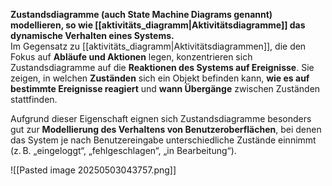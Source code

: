 **Zustandsdiagramme (auch State Machine Diagrams genannt) modellieren, so wie [[aktivitäts_diagramm|Aktivitätsdiagramme]] das dynamische Verhalten eines Systems.**  
Im Gegensatz zu [[aktivitäts_diagramm|Aktivitätsdiagrammen]], die den Fokus auf **Abläufe und Aktionen** legen, konzentrieren sich Zustandsdiagramme auf die **Reaktionen des Systems auf Ereignisse**.
Sie zeigen, in welchen **Zuständen** sich ein Objekt befinden kann, **wie es auf bestimmte Ereignisse reagiert** und **wann Übergänge** zwischen Zuständen stattfinden.

Aufgrund dieser Eigenschaft eignen sich Zustandsdiagramme besonders gut zur **Modellierung des Verhaltens von Benutzeroberflächen**, bei denen das System je nach Benutzereingabe unterschiedliche Zustände einnimmt (z. B. „eingeloggt“, „fehlgeschlagen“, „in Bearbeitung“).

![[Pasted image 20250503043757.png]]